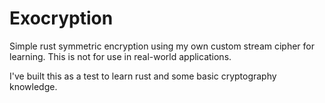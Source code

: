 # Exocryption
Simple rust symmetric encryption using my own custom stream cipher for learning. This is not for use in real-world applications.


I've built this as a test to learn rust and some basic cryptography knowledge.
